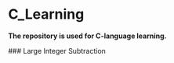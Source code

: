# C_Learning
<p><strong>The repository is used for C-language learning.</strong></p>
### Large Integer Subtraction
